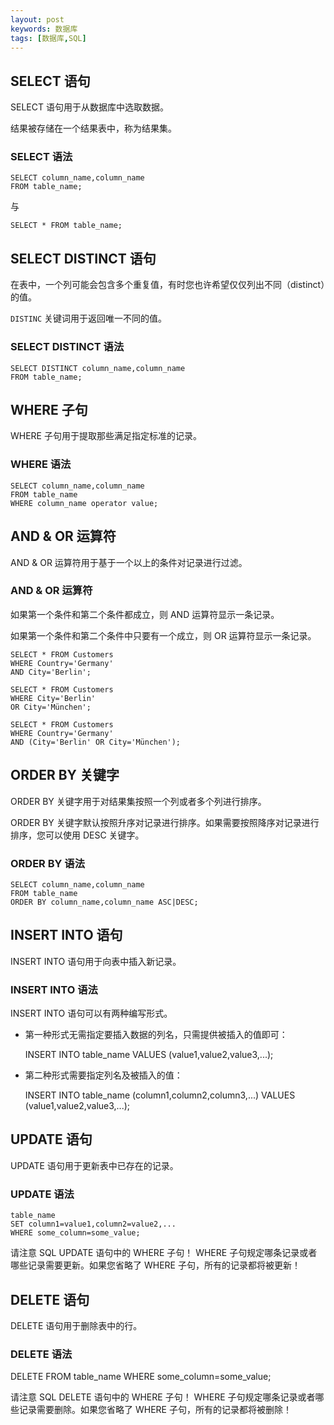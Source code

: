 ```yaml
---
layout: post
keywords: 数据库
tags: [数据库,SQL]
---
```


SELECT 语句
---------------
SELECT 语句用于从数据库中选取数据。

结果被存储在一个结果表中，称为结果集。

### SELECT 语法

	SELECT column_name,column_name
	FROM table_name;
与

	SELECT * FROM table_name;

	
SELECT DISTINCT 语句
--------------------
在表中，一个列可能会包含多个重复值，有时您也许希望仅仅列出不同（distinct）的值。

`DISTINC` 关键词用于返回唯一不同的值。

### SELECT DISTINCT 语法

	SELECT DISTINCT column_name,column_name
	FROM table_name;

	
WHERE 子句
----------
WHERE 子句用于提取那些满足指定标准的记录。

### WHERE 语法

	SELECT column_name,column_name
	FROM table_name
	WHERE column_name operator value;

	
AND & OR 运算符
---------------
AND & OR 运算符用于基于一个以上的条件对记录进行过滤。

### AND & OR 运算符
如果第一个条件和第二个条件都成立，则 AND 运算符显示一条记录。

如果第一个条件和第二个条件中只要有一个成立，则 OR 运算符显示一条记录。

	SELECT * FROM Customers
	WHERE Country='Germany'
	AND City='Berlin';
	
	SELECT * FROM Customers
	WHERE City='Berlin'
	OR City='München';
	
	SELECT * FROM Customers
	WHERE Country='Germany'
	AND (City='Berlin' OR City='München');

	
ORDER BY 关键字
---------------
ORDER BY 关键字用于对结果集按照一个列或者多个列进行排序。

ORDER BY 关键字默认按照升序对记录进行排序。如果需要按照降序对记录进行排序，您可以使用 DESC 关键字。

### ORDER BY 语法

	SELECT column_name,column_name
	FROM table_name
	ORDER BY column_name,column_name ASC|DESC;

	
INSERT INTO 语句
----------------
INSERT INTO 语句用于向表中插入新记录。

### INSERT INTO 语法

INSERT INTO 语句可以有两种编写形式。

- 第一种形式无需指定要插入数据的列名，只需提供被插入的值即可：

	INSERT INTO table_name
	VALUES (value1,value2,value3,...);
- 第二种形式需要指定列名及被插入的值：

	INSERT INTO table_name (column1,column2,column3,...)
	VALUES (value1,value2,value3,...);

	
UPDATE 语句
-----------
UPDATE 语句用于更新表中已存在的记录。

### UPDATE 语法

	table_name
	SET column1=value1,column2=value2,...
	WHERE some_column=some_value;

<i class="fa fa-warning"></i>请注意 SQL UPDATE 语句中的 WHERE 子句！
WHERE 子句规定哪条记录或者哪些记录需要更新。如果您省略了 WHERE 子句，所有的记录都将被更新！


DELETE 语句
-----------
DELETE 语句用于删除表中的行。

### DELETE 语法

DELETE FROM table_name
WHERE some_column=some_value;

<i class="fa fa-warning"></i>请注意 SQL DELETE 语句中的 WHERE 子句！
WHERE 子句规定哪条记录或者哪些记录需要删除。如果您省略了 WHERE 子句，所有的记录都将被删除！
